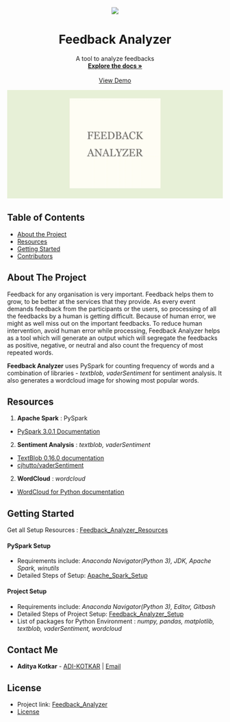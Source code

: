 <!-- PROJECT LOGO -->
<br />
<p align="center">
  
  <img src="https://img.icons8.com/color/80/000000/data-encryption.png"/>
  
  <h1 align="center">Feedback Analyzer</h1>

  <p align="center">
    A tool to analyze feedbacks
    <br />
    <a href="https://github.com/othneildrew/Best-README-Template"><strong>Explore the docs »</strong></a>
    <br />
    <br />
    <a href="https://youtu.be/73A7xh9uC24">View Demo</a>
  </p>
</p>

<p align="center">
  <img src="https://raw.githubusercontent.com/ADI-KOTKAR/DummyData/master/fa.PNG">
</p>


<!-- TABLE OF CONTENTS -->


## Table of Contents

* [About the Project](#about-the-project)
* [Resources](#resources)
* [Getting Started](#getting-started)
* [Contributors](#contributors)


<!-- ABOUT THE PROJECT -->
## About The Project
Feedback for any organisation is very important. Feedback helps them to grow, to be better at the services that they provide. As every event demands feedback from the participants or the users, so processing of all the feedbacks by a human is getting difficult. Because of human error, we might as well miss out on the important feedbacks. To reduce human intervention, avoid human error while processing, Feedback Analyzer helps as a tool which will generate an output which will segregate the feedbacks as positive, negative, or neutral and also count the frequency of most repeated words.

**Feedback Analyzer** uses PySpark for counting frequency of words and a combination of libraries - *textblob, vaderSentiment* for sentiment analysis. It also generates a wordcloud image for showing most popular words.

## Resources
1. **Apache Spark** : PySpark
- [PySpark 3.0.1 Documentation](https://spark.apache.org/docs/latest/api/python/pyspark.html)
2. **Sentiment Analysis** : *textblob, vaderSentiment*
- [TextBlob 0.16.0 documentation](https://textblob.readthedocs.io/en/dev/)
- [cjhutto/vaderSentiment](https://github.com/cjhutto/vaderSentiment)
2. **WordCloud** : *wordcloud*
- [WordCloud for Python documentation](http://amueller.github.io/word_cloud/)


<!-- GETTING STARTED -->
## Getting Started

Get all Setup Resources : [Feedback_Analyzer_Resources](https://drive.google.com/file/d/1_4tlLBvxiG3FOIJnaMk5-XIJxtd9LG84/view?usp=sharing)

#### PySpark Setup
- Requirements include: *Anaconda Navigator(Python 3), JDK, Apache Spark, winutils*
- Detailed Steps of Setup: [Apache_Spark_Setup](https://drive.google.com/file/d/1_4tlLBvxiG3FOIJnaMk5-XIJxtd9LG84/view?usp=sharing)

#### Project Setup
- Requirements include: *Anaconda Navigator(Python 3), Editor, Gitbash*
- Detailed Steps of Project Setup: [Feedback_Analyzer_Setup](https://youtu.be/73A7xh9uC24)
- List of packages for Python Environment : *numpy, pandas, matplotlib, textblob, vaderSentiment, wordcloud*

## Contact Me

- **Aditya Kotkar** - [ADI-KOTKAR](https://github.com/ADI-KOTKAR) | [Email](adityakotkar75@gmail.com)

## License

- Project link: [Feedback_Analyzer](https://github.com/ADI-KOTKAR/Feedback_Analyzer)
- [License](https://github.com/ADI-KOTKAR/Stega/blob/master/LICENSE)


